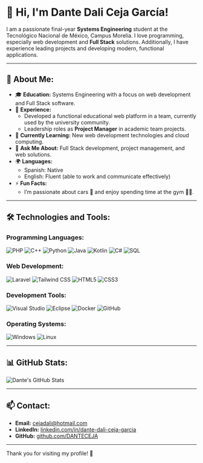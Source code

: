 # 👋 Hi, I'm Dante Dali Ceja García!

I am a passionate final-year **Systems Engineering** student at the Tecnológico Nacional de México, Campus Morelia. I love programming, especially web development and **Full Stack** solutions. Additionally, I have experience leading projects and developing modern, functional applications.

---

## 🚀 About Me:
- 🎓 **Education:** Systems Engineering with a focus on web development and Full Stack software.
- 💼 **Experience:** 
  - Developed a functional educational web platform in a team, currently used by the university community.
  - Leadership roles as **Project Manager** in academic team projects.
- 🌱 **Currently Learning:** New web development technologies and cloud computing.
- 💬 **Ask Me About:** Full Stack development, project management, and web solutions.
- 🌍 **Languages:** 
  - Spanish: Native  
  - English: Fluent (able to work and communicate effectively)
- ⚡ **Fun Facts:** 
  - I’m passionate about cars 🚗 and enjoy spending time at the gym 🏋️‍♂️.

---

## 🛠️ Technologies and Tools:
### Programming Languages:
![PHP](https://img.shields.io/badge/PHP-777BB4?style=for-the-badge&logo=php&logoColor=white)
![C++](https://img.shields.io/badge/C++-00599C?style=for-the-badge&logo=cplusplus&logoColor=white)
![Python](https://img.shields.io/badge/Python-3776AB?style=for-the-badge&logo=python&logoColor=white)
![Java](https://img.shields.io/badge/Java-007396?style=for-the-badge&logo=java&logoColor=white)
![Kotlin](https://img.shields.io/badge/Kotlin-0095D5?style=for-the-badge&logo=kotlin&logoColor=white)
![C#](https://img.shields.io/badge/C%23-239120?style=for-the-badge&logo=csharp&logoColor=white)
![SQL](https://img.shields.io/badge/SQL-CC2927?style=for-the-badge&logo=microsoftsqlserver&logoColor=white)

### Web Development:
![Laravel](https://img.shields.io/badge/Laravel-FF2D20?style=for-the-badge&logo=laravel&logoColor=white)
![Tailwind CSS](https://img.shields.io/badge/Tailwind_CSS-38B2AC?style=for-the-badge&logo=tailwind-css&logoColor=white)
![HTML5](https://img.shields.io/badge/HTML5-E34F26?style=for-the-badge&logo=html5&logoColor=white)
![CSS3](https://img.shields.io/badge/CSS3-1572B6?style=for-the-badge&logo=css3&logoColor=white)

### Development Tools:
![Visual Studio](https://img.shields.io/badge/Visual%20Studio-5C2D91?style=for-the-badge&logo=visualstudio&logoColor=white)
![Eclipse](https://img.shields.io/badge/Eclipse-2C2255?style=for-the-badge&logo=eclipse&logoColor=white)
![Docker](https://img.shields.io/badge/Docker-2496ED?style=for-the-badge&logo=docker&logoColor=white)
![GitHub](https://img.shields.io/badge/GitHub-181717?style=for-the-badge&logo=github&logoColor=white)

### Operating Systems:
![Windows](https://img.shields.io/badge/Windows-0078D6?style=for-the-badge&logo=windows&logoColor=white)
![Linux](https://img.shields.io/badge/Linux-FCC624?style=for-the-badge&logo=linux&logoColor=black)

---

## 📊 GitHub Stats:
![Dante's GitHub Stats](https://github-readme-stats.vercel.app/api?username=DANTECEJA&show_icons=true&theme=radical)

---

## 📫 Contact:
- **Email:** [cejadali@hotmail.com](mailto:cejadali@hotmail.com)
- **LinkedIn:** [linkedin.com/in/dante-dali-ceja-garcia](https://www.linkedin.com/in/dante-dali-ceja-garcia-b136ba269)
- **GitHub:** [github.com/DANTECEJA](https://github.com/DANTECEJA)

---

Thank you for visiting my profile! 🚀
